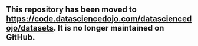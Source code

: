 
## This repository has been moved to https://code.datasciencedojo.com/datasciencedojo/datasets. It is no longer maintained on GitHub.
